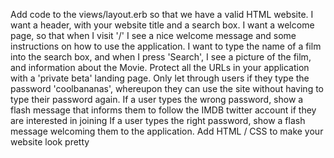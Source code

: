 Add code to the views/layout.erb so that we have a valid HTML website.
I want a header, with your website title and a search box.
I want a welcome page, so that when I visit '/' I see a nice welcome message and some instructions on how to use the application.
I want to type the name of a film into the search box, and when I press 'Search', I see a picture of the film, and information about the Movie.
Protect all the URLs in your application with a 'private beta' landing page. Only let through users if they type the password 'coolbananas', whereupon they can use the site without having to type their password again.
If a user types the wrong password, show a flash message that informs them to follow the IMDB twitter account if they are interested in joining
If a user types the right password, show a flash message welcoming them to the application.
Add HTML / CSS to make your website look pretty